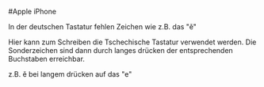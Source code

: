 #Apple iPhone

In der deutschen Tastatur fehlen Zeichen wie z.B. das "ě"

Hier kann zum Schreiben die Tschechische Tastatur verwendet werden.
Die Sonderzeichen sind dann durch langes drücken der entsprechenden Buchstaben erreichbar.

z.B. ě bei langem drücken auf das "e"
